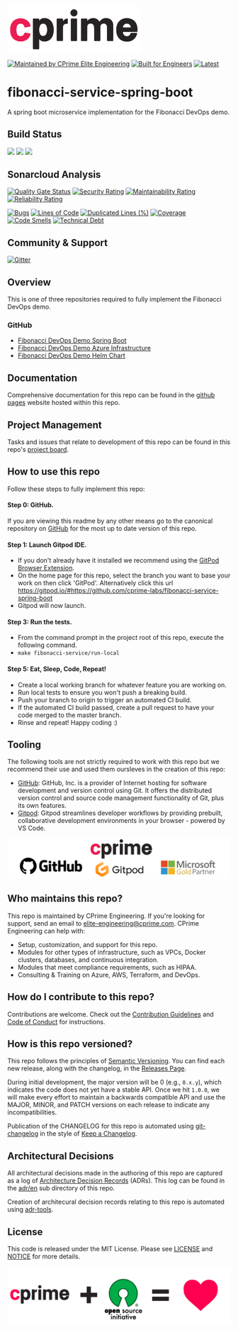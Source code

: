 <a href="https://cprime.com/" target="_blank">
<img src=".assets/cprime-logo.png" width="300" />
</a>

[![Maintained by CPrime Elite Engineering](https://img.shields.io/badge/maintained%20by-cprime%20elite%20engineering-ED1846)](https://cprime.com/) 
[![Built for Engineers](https://img.shields.io/badge/project-fibonacci%20devops%20demo-ED1846)](https://github.com/cprimeinc)
[![Latest](https://img.shields.io/badge/latest-0.0.0-ED1846)](../../releases)


# fibonacci-service-spring-boot
A spring boot microservice implementation for the Fibonacci DevOps demo.

## Build Status

![](https://github.com/cprime-labs/fibonacci-service-spring-boot/actions/workflows/unit-test.yml/badge.svg)
![](https://github.com/cprime-labs/fibonacci-service-spring-boot/actions/workflows/sonarcloud-analysis.yml/badge.svg)
![](https://github.com/cprime-labs/fibonacci-service-spring-boot/actions/workflows/publish.yml/badge.svg)


## Sonarcloud Analysis

[![Quality Gate Status](https://sonarcloud.io/api/project_badges/measure?project=cprime-labs_fibonacci-service-spring-boot&metric=alert_status)](https://sonarcloud.io/dashboard?id=cprime-labs_fibonacci-service-spring-boot)
[![Security Rating](https://sonarcloud.io/api/project_badges/measure?project=cprime-labs_fibonacci-service-spring-boot&metric=security_rating)](https://sonarcloud.io/dashboard?id=cprime-labs_fibonacci-service-spring-boot)
[![Maintainability Rating](https://sonarcloud.io/api/project_badges/measure?project=cprime-labs_fibonacci-service-spring-boot&metric=sqale_rating)](https://sonarcloud.io/dashboard?id=cprime-labs_fibonacci-service-spring-boot)
[![Reliability Rating](https://sonarcloud.io/api/project_badges/measure?project=cprime-labs_fibonacci-service-spring-boot&metric=reliability_rating)](https://sonarcloud.io/dashboard?id=cprime-labs_fibonacci-service-spring-boot)

[![Bugs](https://sonarcloud.io/api/project_badges/measure?project=cprime-labs_fibonacci-service-spring-boot&metric=bugs)](https://sonarcloud.io/dashboard?id=cprime-labs_fibonacci-service-spring-boot)
[![Lines of Code](https://sonarcloud.io/api/project_badges/measure?project=cprime-labs_fibonacci-service-spring-boot&metric=ncloc)](https://sonarcloud.io/dashboard?id=cprime-labs_fibonacci-service-spring-boot)
[![Duplicated Lines (%)](https://sonarcloud.io/api/project_badges/measure?project=cprime-labs_fibonacci-service-spring-boot&metric=duplicated_lines_density)](https://sonarcloud.io/dashboard?id=cprime-labs_fibonacci-service-spring-boot)
[![Coverage](https://sonarcloud.io/api/project_badges/measure?project=cprime-labs_fibonacci-service-spring-boot&metric=coverage)](https://sonarcloud.io/dashboard?id=cprime-labs_fibonacci-service-spring-boot)
[![Code Smells](https://sonarcloud.io/api/project_badges/measure?project=cprime-labs_fibonacci-service-spring-boot&metric=code_smells)](https://sonarcloud.io/dashboard?id=cprime-labs_fibonacci-service-spring-boot)
[![Technical Debt](https://sonarcloud.io/api/project_badges/measure?project=cprime-labs_fibonacci-service-spring-boot&metric=sqale_index)](https://sonarcloud.io/dashboard?id=cprime-labs_fibonacci-service-spring-boot)

## Community & Support

[![Gitter](https://badges.gitter.im/cprime-elite-engineering/community.svg)](https://gitter.im/cprime-elite-engineering/community?utm_source=badge&utm_medium=badge&utm_campaign=pr-badge)

## Overview

This is one of three repositories required to fully implement the Fibonacci DevOps demo.

### GitHub

* [Fibonacci DevOps Demo Spring Boot](https://github.com/cprime-labs/fibonacci-service-spring-boot)
* [Fibonacci DevOps Demo Azure Infrastructure](https://github.com/cprime-labs/fibonacci-service-azure-infrastructure)
* [Fibonacci DevOps Demo Helm Chart](https://github.com/cprime-labs/fibonacci-service-helm-chart)

## Documentation

Comprehensive documentation for this repo can be found in the [github pages](https://cprime-labs.github.io/fibonacci-service-spring-boot/) website hosted within this repo.

## Project Management

Tasks and issues that relate to development of this repo can be found in this repo's [project board](https://github.com/cprime-labs/fibonacci-service-spring-boot/projects/1).

## How to use this repo

Follow these steps to fully implement this repo:

#### Step 0: GitHub.
If you are viewing this readme by any other means go to the canonical repository on [GitHub](https://github.com/cprime-labs/fibonacci-service-spring-boot) for the most up to date version of this repo.

#### Step 1: Launch Gitpod IDE.
- If you don't already have it installed we recommend using the [GitPod Browser Extension](https://www.gitpod.io/docs/browser-extension/).
- On the home page for this repo, select the branch you want to base your work on then click 'GitPod'. Alternatively click this url https://gitpod.io/#https://github.com/cprime-labs/fibonacci-service-spring-boot
- Gitpod will now launch.

#### Step 3: Run the tests.
- From the command prompt in the project root of this repo, execute the following command.
- `make fibonacci-service/run-local`


#### Step 5: Eat, Sleep, Code, Repeat!
- Create a local working branch for whatever feature you are working on.
- Run local tests to ensure you won't push a breaking build.
- Push your branch to origin to trigger an automated CI build.
- If the automated CI build passed, create a pull request to have your code merged to the master branch.
- Rinse and repeat! Happy coding :)


## Tooling

The following tools are not strictly required to work with this repo but we recommend their use and used them oursleves in the creation of this repo:
- [GitHub](https://GitHub.com): GitHub, Inc. is a provider of Internet hosting for software development and version control using Git. It offers the distributed version control and source code management functionality of Git, plus its own features. 
- [Gitpod](https://www.gitpod.io/): Gitpod streamlines developer workflows by providing prebuilt, collaborative development environments in your browser - powered by VS Code.

<a href="https://cprime.com/" target="_blank">
<img src=".assets/cp-gh-gp-ms-partner.png" />
</a>

## Who maintains this repo?

This repo is maintained by CPrime Engineering. If you're looking for support, send an email to [elite-engineering@cprime.com](mailto:elite-engineering@cprime.com?subject=Fibonacci%20DevOps%20Demo).
CPrime Engineering can help with:

- Setup, customization, and support for this repo.
- Modules for other types of infrastructure, such as VPCs, Docker clusters, databases, and continuous integration.
- Modules that meet compliance requirements, such as HIPAA.
- Consulting & Training on Azure, AWS, Terraform, and DevOps.

## How do I contribute to this repo?

Contributions are welcome. Check out the
[Contribution Guidelines](/CONTRIBUTING.md) and 
[Code of Conduct](/CONDUCT.md) for instructions.

## How is this repo versioned?

This repo follows the principles of [Semantic Versioning](http://semver.org/). You can find each new release,
along with the changelog, in the [Releases Page](../../releases).

During initial development, the major version will be 0 (e.g., `0.x.y`), which indicates the code does not yet have a
stable API. Once we hit `1.0.0`, we will make every effort to maintain a backwards compatible API and use the MAJOR,
MINOR, and PATCH versions on each release to indicate any incompatibilities.

Publication of the CHANGELOG for this repo is automated using [git-changelog](https://github.com/git-chglog/git-chglog) in the style of [Keep a Changelog](https://keepachangelog.com/en/1.0.0/).

## Architectural Decisions

All architectural decisions made in the authoring of this repo are captured as a log of [Architecture Decision Records](http://thinkrelevance.com/blog/2011/11/15/documenting-architecture-decisions) (ADRs). This log can be found in the [adr/en](adr/en) sub directory of this repo.

Creation of architecural decision records relating to this repo is automated using [adr-tools](https://github.com/npryce/adr-tools).

## License

This code is released under the MIT License. Please see [LICENSE](/LICENSE) and [NOTICE](/NOTICE) for more details.

<a href="https://opensource.org/" target="_blank">
<img src=".assets/cp-osi-love.png" />
</a>

